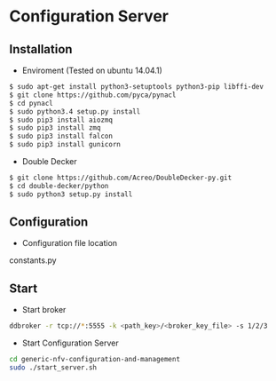 # Configuration Server

## Installation

- Enviroment (Tested on ubuntu 14.04.1)

```sh	
$ sudo apt-get install python3-setuptools python3-pip libffi-dev
$ git clone https://github.com/pyca/pynacl
$ cd pynacl
$ sudo python3.4 setup.py install
$ sudo pip3 install aiozmq	
$ sudo pip3 install zmq
$ sudo pip3 install falcon
$ sudo pip3 install gunicorn
```

- Double Decker

```sh
$ git clone https://github.com/Acreo/DoubleDecker-py.git
$ cd double-decker/python
$ sudo python3 setup.py install
```

## Configuration

- Configuration file location

constants.py

## Start

- Start broker

```sh
ddbroker -r tcp://*:5555 -k <path_key>/<broker_key_file> -s 1/2/3
```

- Start Configuration Server

```sh
cd generic-nfv-configuration-and-management
sudo ./start_server.sh
```
